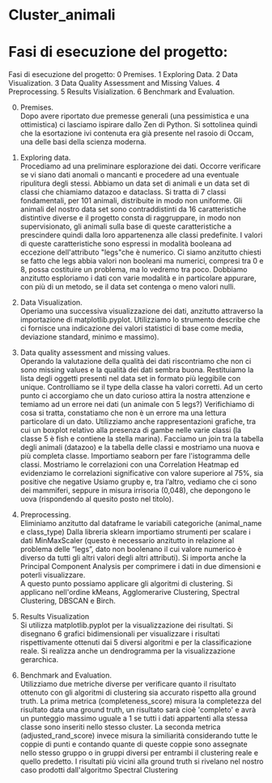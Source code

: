 # Cluster_animali

# Fasi di esecuzione del progetto:

Fasi di esecuzione del progetto:
0	Premises.
1	Exploring Data.
2	Data Visualization.
3	Data Quality Assessment and Missing Values.
4	Preprocessing.
5	Results Visialization.
6	Benchmark and Evaluation.


0.	Premises.  
Dopo avere riportato due premesse generali (una pessimistica e una ottimistica) ci lasciamo ispirare dallo Zen di Python. Si sottolinea quindi che la esortazione ivi contenuta era già presente nel rasoio di Occam, una delle basi della scienza moderna.

1.	 Exploring data.  
Procediamo ad una preliminare esplorazione dei dati. Occorre verificare se vi siano dati anomali o mancanti e procedere ad una eventuale ripulitura degli stessi.  Abbiamo un data set di animali e un data set di classi che chiamiamo datazoo e dataclass. Si tratta di 7 classi fondamentali, per 101 animali, distribuite in modo non uniforme. Gli animali del nostro data set sono contraddistinti da 16 caratteristiche distintive diverse e il progetto consta di raggruppare, in modo non supervisionato, gli animali sulla base di queste caratteristiche a prescindere quindi dalla loro appartenenza alle classi predefinite.
I valori di queste caratteristiche sono espressi in modalità booleana ad eccezione dell'attributo "legs"che è numerico. Ci siamo anzitutto chiesti se fatto che legs abbia valori non booleani ma numerici, compresi tra 0 e 8, possa costituire un problema, ma lo vedremo tra poco. 
Dobbiamo anzitutto esploriamo i dati con varie modalità e in particolare appurare, con più di un metodo, se il data set contenga o meno valori nulli.

2.	Data Visualization.  
Operiamo una successiva visualizzazione dei dati, anzitutto attraverso la importazione di matplotlib.pyplot. 
Utilizziamo lo strumento describe che ci fornisce una indicazione dei valori statistici di base come media, deviazione standard, minimo e massimo).

3.	Data quality assessment and missing values.    
Operando la valutazione della qualità dei dati riscontriamo che non ci sono missing values e la qualità dei dati sembra buona. 
Restituiamo la lista degli oggetti presenti nel data set in formato più leggibile con unique. Controlliamo se il type della classe ha valori corretti. 
Ad un certo punto ci accorgiamo che un dato curioso attira la nostra attenzione e temiamo ad un errore nei dati (un animale con 5 legs?) Verifichiamo di cosa si tratta, constatiamo che non è un errore ma una lettura particolare di un dato. Utilizziamo anche rappresentazioni grafiche, tra cui un boxplot relativo alla presenza di gambe nelle varie classi (la classe 5 è fish e contiene la stella marina).
Facciamo un join tra la tabella degli animali (datazoo) e la tabella delle classi e mostriamo una nuova e più completa classe. 
Importiamo seaborn per fare l'istogramma delle classi.
Mostriamo le correlazioni con una Correlation Heatmap ed evidenziamo le correlazioni significative con valore superiore al 75%, sia positive che negative
Usiamo grupby e, tra l’altro, vediamo che ci sono dei mammiferi, seppure in misura irrisoria (0,048), che depongono le uova (rispondendo al quesito posto nel titolo).

4.	Preprocessing.  
Eliminiamo anzitutto dal dataframe le variabili categoriche (animal_name e class_type)
Dalla libreria sklearn importiamo strumenti per scalare i dati MinMaxScaler (questo è necessario anzitutto in relazione al problema delle “legs”, dato non boolenano il cui valore numerico è diverso da tutti gli altri valori degli altri attributi).
Si importa anche la Principal Component Analysis per comprimere i dati in due dimensioni e poterli visualizzare.  
A questo punto possiamo applicare gli algoritmi di clustering. Si applicano nell'ordine kMeans, Agglomerarive Clustering, Spectral Clustering, DBSCAN e Birch. 

5.	Results Visualization    
Si utilizza matplotlib.pyplot per la visualizzazione dei risultati. 
Si disegnano 6 grafici bidimensionali per visualizzare i risultati rispettivamente ottenuti dai 5 diversi algoritmi e per la classificazione reale.
Si realizza anche un dendrogramma per la visualizzazione gerarchica.

6.	Benchmark and Evaluation.    
Utilizziamo due metriche diverse per verificare quanto il risultato ottenuto con gli algoritmi di clustering sia accurato rispetto alla ground truth.
La prima metrica (completeness_score) misura la completezza del risultato data una ground truth, un risultato sarà cioè 'completo' e avrà un punteggio massimo uguale a 1 se tutti i dati appartenti alla stessa classe sono inseriti nello stesso cluster.
La seconda metrica (adjusted_rand_score) invece misura la similiarità considerando tutte le coppie di punti e contando quante di queste coppie sono assegnate nello stesso gruppo o in gruppi diversi per entrambi il clustering reale e quello predetto.
I risultati più vicini alla ground truth si rivelano nel nostro caso prodotti dall'algoritmo Spectral Clustering



